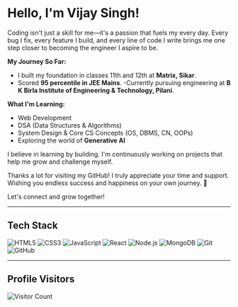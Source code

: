 # Hello, I'm Vijay Singh!

Coding isn't just a skill for me—it's a passion that fuels my every day. Every bug I fix, every feature I build, and every line of code I write brings me one step closer to becoming the engineer I aspire to be.

 **My Journey So Far:**
- I built my foundation in classes 11th and 12th at **Matrix, Sikar**.
- Scored **95 percentile in JEE Mains**.
-Currently pursuing engineering at **B K Birla Institute of Engineering & Technology, Pilani**.

 **What I'm Learning:**
-  Web Development 
-  DSA (Data Structures & Algorithms)
-  System Design & Core CS Concepts (OS, DBMS, CN, OOPs)
-  Exploring the world of **Generative AI**

I believe in learning by building. I'm continuously working on projects that help me grow and challenge myself.

 Thanks a lot for visiting my GitHub! I truly appreciate your time and support. Wishing you endless success and happiness on your own journey. 🙌

Let's connect and grow together! 

---

## Tech Stack

![HTML5](https://img.shields.io/badge/HTML5-E34F26?style=for-the-badge&logo=html5&logoColor=white)
![CSS3](https://img.shields.io/badge/CSS3-1572B6?style=for-the-badge&logo=css3&logoColor=white)
![JavaScript](https://img.shields.io/badge/JavaScript-F7DF1E?style=for-the-badge&logo=javascript&logoColor=black)
![React](https://img.shields.io/badge/React-20232A?style=for-the-badge&logo=react&logoColor=61DAFB)
![Node.js](https://img.shields.io/badge/Node.js-339933?style=for-the-badge&logo=nodedotjs&logoColor=white)
![MongoDB](https://img.shields.io/badge/MongoDB-4EA94B?style=for-the-badge&logo=mongodb&logoColor=white)
![Git](https://img.shields.io/badge/Git-F05032?style=for-the-badge&logo=git&logoColor=white)
![GitHub](https://img.shields.io/badge/GitHub-181717?style=for-the-badge&logo=github&logoColor=white)

---

## Profile Visitors

![Visitor Count](https://komarev.com/ghpvc/?username=vijay108-dev&label=Profile%20views&color=0e75b6&style=flat)

